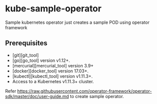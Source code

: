 # kube-sample-operator
Sample kubernetes operator just creates a sample POD using operator framework

## Prerequisites

- [git][git_tool]
- [go][go_tool] version v1.12+.
- [mercurial][mercurial_tool] version 3.9+
- [docker][docker_tool] version 17.03+.
- [kubectl][kubectl_tool] version v1.11.3+.
- Access to a Kubernetes v1.11.3+ cluster.

Refer https://raw.githubusercontent.com/operator-framework/operator-sdk/master/doc/user-guide.md to create sample operator.
